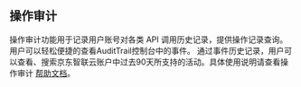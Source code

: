 ## 操作审计

操作审计功能用于记录用户账号对各类 API 调用历史记录，提供操作记录查询。用户可以轻松便捷的查看AuditTrail控制台中的事件。 通过事件历史记录，用户可以查看、搜索京东智联云账户中过去90天所支持的活动。具体使用说明请查看操作审计 [帮助文档](https://docs.jdcloud.com/audit-trail/product-overview)。


